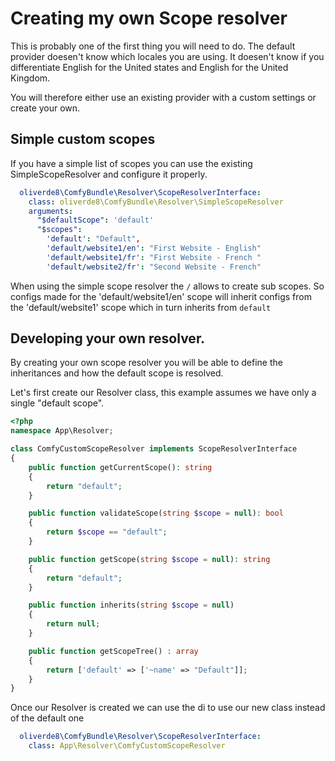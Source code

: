 # Creating my own Scope resolver

This is probably one of the first thing you will need to do. The default provider doesen't know which locales
you are using. It doesen't know if you differentiate English for the United states and English for the United Kingdom. 

You will therefore either use an existing provider with a custom settings or create your own. 

## Simple custom scopes 

If you have a simple list of scopes you can use the existing SimpleScopeResolver and configure it properly. 

```yml
  oliverde8\ComfyBundle\Resolver\ScopeResolverInterface:
    class: oliverde8\ComfyBundle\Resolver\SimpleScopeResolver
    arguments:
      "$defaultScope": 'default'
      "$scopes": 
        'default': "Default", 
        'default/website1/en': "First Website - English"
        'default/website1/fr': "First Website - French "
        'default/website2/fr': "Second Website - French"
```

When using the simple scope resolver the `/` allows to create sub scopes. So configs made for the 'default/website1/en'
scope will inherit configs from the 'default/website1' scope which in turn inherits from `default` 

## Developing your own resolver. 

By creating your own scope resolver you will be able to define the inheritances and how the default scope is resolved.

Let's first create our Resolver class, this example assumes we have only a single "default scope".

```php
<?php 
namespace App\Resolver;

class ComfyCustomScopeResolver implements ScopeResolverInterface
{
    public function getCurrentScope(): string
    {
        return "default";
    }

    public function validateScope(string $scope = null): bool 
    {
        return $scope == "default";
    }

    public function getScope(string $scope = null): string
    {
        return "default";
    }

    public function inherits(string $scope = null)
    {
        return null;
    }

    public function getScopeTree() : array
    {
        return ['default' => ['~name' => "Default"]];
    }
}

```

Once our Resolver is created we can use the di to use our new class instead of the default one

```yml
  oliverde8\ComfyBundle\Resolver\ScopeResolverInterface:
    class: App\Resolver\ComfyCustomScopeResolver
```